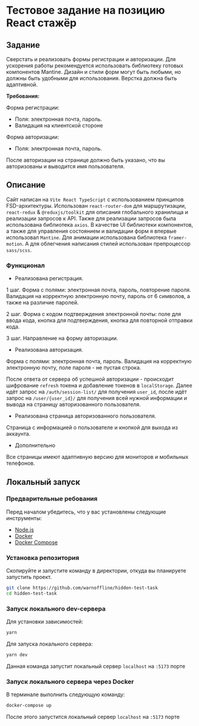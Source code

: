 # Тестовое задание на позицию React стажёр

## Задание
Сверстать и реализовать формы регистрации и авторизации. Для ускорения работы рекомендуется использовать библиотеку готовых компонентов Mantine. Дизайн и стили форм могут быть любыми, но должны быть удобными для использования. Верстка должна быть адаптивной. 

**Требования:** 

Форма регистрации: 
- Поля: электронная почта, пароль.
- Валидация на клиентской стороне

Форма авторизации: 
- Поля: электронная почта, пароль.

После авторизации на странице должно быть указано, что вы авторизованы и
выводится имя пользователя.

## Описание

Сайт написан на `Vite React TypeScript` с использованием принципов FSD-архитектуры. Использован `react-router-dom` для маршрутизации, `react-redux` & `@reduxjs/toolkit` для описания глобального хранилища и реализации запросов к API. Также для реализации запросов была использована библиотека `axios`. В качестве UI библиотеки компонентов, а также для управления состоянием и валидации форм я впервые использовал `Mantine`. Для анимации использована библиотека `framer-motion`. А для облегчения написания стилей использован препроцессор `sass/scss`.

### Функционал

- Реализована регистрация.

1 шаг. Форма с полями: электронная почта, пароль, повторение пароля. Валидация на корректную электронную почту, пароль от 6 символов, а также на различие паролей. 

2 шаг. Форма с кодом подтверждения электронной почты: поле для ввода кода, кнопка для подтверждения, кнопка для повторной отправки кода.

3 шаг. Направление на форму авторизации.

- Реализована авторизация.

Форма с полями: электронная почта, пароль. Валидация на корректную электронную почту, поле пароля - не пустая строка.

После ответа от сервера об успешной авторизации - происходит шифрование `refresh` токена и добавление токенов в `localStorage`. Далее идёт запрос на `/auth/session-list/` для получения `user_id`, после идёт запрос на `/user/{user_id}/` для получения всей нужной информации и вывода на страницу авторизованного пользователя.

- Реализована страница авторизованного пользователя.

Страница с информацией о пользователе и кнопкой для выхода из аккаунта.

- Дополнительно

Все страницы имеют адаптивную версию для мониторов и мобильных телефонов.

## Локальный запуск

### Предварительные ребования

Перед началом убедитесь, что у вас установлены следующие инструменты:

- [Node.js](https://nodejs.org/en)
- [Docker](https://docs.docker.com/get-docker/)
- [Docker Compose](https://docs.docker.com/compose/install/)

### Установка репозитория

Скопируйте и запустите команду в директории, откуда вы планируете запустить проект.

```bash
git clone https://github.com/warnoffline/hidden-test-task
cd hidden-test-task
```

### Запуск локального dev-сервера

Для установки зависимостей: 

```bash
yarn
```

Для запуска локального сервера: 

```bash
yarn dev
```

Данная команда запустит локальный сервер `localhost` на `:5173` порте

### Запуск локального сервера через Docker

В терминале выполнить следующую команду: 

```bash
docker-compose up
```

После этого запустится локальный сервер `localhost` на `:5173` порте





